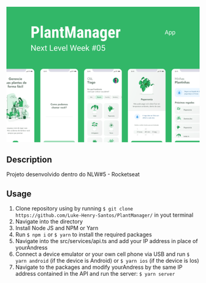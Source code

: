 <p align="center">
  <img src="assets/Capa.png" alt="PlantManager">
<p>

## Description
Projeto desenvolvido dentro do NLW#5 - Rocketseat

## Usage

1. Clone repository using by running `$ git clone https://github.com/Luke-Henry-Santos/PlantManager/` in yout terminal
2. Navigate into the directory
3. Install Node JS and NPM or Yarn
4. Run `$ npm i` or `$ yarn` to install the required packages
5. Navigate into the src/services/api.ts and add your IP address in place of yourAndress
6. Connect a device emulator or your own cell phone via USB and run `$ yarn android` (if the device is Android) or `$ yarn ios` (if the device is Ios)
7. Navigate to the packages and modify yourAndress by the same IP address contained in the API and run the server: `$ yarn server`